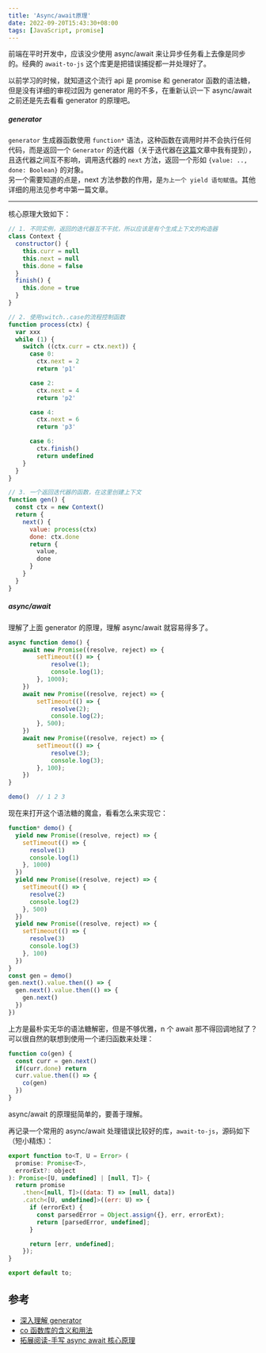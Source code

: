 ```yaml
---
title: 'Async/await原理'
date: 2022-09-20T15:43:30+08:00
tags: [JavaScript, promise]
---
```


前端在平时开发中，应该没少使用 async/await 来让异步任务看上去像是同步的。经典的 `await-to-js` 这个库更是把错误捕捉都一并处理好了。

以前学习的时候，就知道这个流行 api 是 promise 和 generator 函数的语法糖，但是没有详细的审视过因为 generator 用的不多，在重新认识一下 async/await 之前还是先去看看 generator 的原理吧。

##### generator

`generator` 生成器函数使用 `function*` 语法，这种函数在调用时并不会执行任何代码，而是返回一个 `Generator` 的迭代器（关于迭代器在[这篇](https://yokiizx.site/posts/js/map%E5%92%8Cset/)文章中我有提到），且迭代器之间互不影响，调用迭代器的 `next` 方法，返回一个形如 `{value: .., done: Boolean}` 的对象。  
另一个需要知道的点是，next 方法参数的作用，是`为上一个 yield 语句赋值`。其他详细的用法见参考中第一篇文章。

---

核心原理大致如下：

```JavaScript
// 1. 不同实例，返回的迭代器互不干扰，所以应该是有个生成上下文的构造器
class Context {
  constructor() {
    this.curr = null
    this.next = null
    this.done = false
  }
  finish() {
    this.done = true
  }
}

// 2. 使用switch..case的流程控制函数
function process(ctx) {
  var xxx
  while (1) {
    switch ((ctx.curr = ctx.next)) {
      case 0:
        ctx.next = 2
        return 'p1'

      case 2:
        ctx.next = 4
        return 'p2'

      case 4:
        ctx.next = 6
        return 'p3'

      case 6:
        ctx.finish()
        return undefined
    }
  }
}

// 3. 一个返回迭代器的函数，在这里创建上下文
function gen() {
  const ctx = new Context()
  return {
    next() {
      value: process(ctx)
      done: ctx.done
      return {
        value,
        done
      }
    }
  }
}
```

##### async/await

理解了上面 generator 的原理，理解 async/await 就容易得多了。

```JavaScript
async function demo() {
    await new Promise((resolve, reject) => {
        setTimeout(() => {
            resolve(1);
            console.log(1);
        }, 1000);
    })
    await new Promise((resolve, reject) => {
        setTimeout(() => {
            resolve(2);
            console.log(2);
        }, 500);
    })
    await new Promise((resolve, reject) => {
        setTimeout(() => {
            resolve(3);
            console.log(3);
        }, 100);
    })
}

demo()  // 1 2 3
```

现在来打开这个语法糖的魔盒，看看怎么来实现它：

```JavaScript
function* demo() {
  yield new Promise((resolve, reject) => {
    setTimeout(() => {
      resolve(1)
      console.log(1)
    }, 1000)
  })
  yield new Promise((resolve, reject) => {
    setTimeout(() => {
      resolve(2)
      console.log(2)
    }, 500)
  })
  yield new Promise((resolve, reject) => {
    setTimeout(() => {
      resolve(3)
      console.log(3)
    }, 100)
  })
}
const gen = demo()
gen.next().value.then(() => {
  gen.next().value.then(() => {
    gen.next()
  })
})
```

上方是最朴实无华的语法糖解密，但是不够优雅，n 个 await 那不得回调地狱了？可以很自然的联想到使用一个递归函数来处理：

```JavaScript
function co(gen) {
  const curr = gen.next()
  if(curr.done) return
  curr.value.then(() => {
    co(gen)
  })
}
```

async/await 的原理挺简单的，要善于理解。

再记录一个常用的 async/await 处理错误比较好的库，`await-to-js`，源码如下（短小精炼）：

```JavaScript
export function to<T, U = Error> (
  promise: Promise<T>,
  errorExt?: object
): Promise<[U, undefined] | [null, T]> {
  return promise
    .then<[null, T]>((data: T) => [null, data])
    .catch<[U, undefined]>((err: U) => {
      if (errorExt) {
        const parsedError = Object.assign({}, err, errorExt);
        return [parsedError, undefined];
      }

      return [err, undefined];
    });
}

export default to;
```

## 参考

- [深入理解 generator](https://github.com/Sunny-lucking/blog/issues/6)
- [co 函数库的含义和用法](https://www.ruanyifeng.com/blog/2015/05/co.html)
- [拓展阅读-手写 async await 核心原理](https://juejin.cn/post/7136424542238408718)

